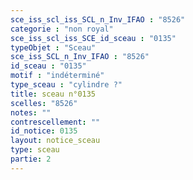 ```yaml
---
sce_iss_scl_iss_SCL_n_Inv_IFAO : "8526"
categorie : "non royal"
sce_iss_scl_iss_SCE_id_sceau : "0135"
typeObjet : "Sceau"
sce_iss_SCL_n_Inv_IFAO : "8526"
id_sceau : "0135"
motif : "indéterminé"
type_sceau : "cylindre ?"
title: sceau n°0135
scelles: "8526"
notes: ""
contrescellement: ""
id_notice: 0135
layout: notice_sceau
type: sceau
partie: 2
---
```

